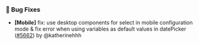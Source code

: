 ### 🐛 Bug Fixes

- **[Mobile]** fix: use desktop components for select in mobile configuration mode & fix error when using variables as default values in datePicker ([#5662](https://github.com/nocobase/nocobase/pull/5662)) by @katherinehhh

